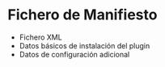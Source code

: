 # Fichero de Manifiesto
- Fichero XML
- Datos básicos de instalación del plugin
- Datos de configuración adicional
